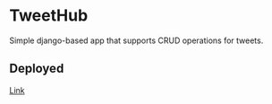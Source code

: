 # TweetHub
Simple django-based app that supports CRUD operations for tweets.
## Deployed
<a href = "https://sinhasaurabh079.pythonanywhere.com/app/" > Link </a>
